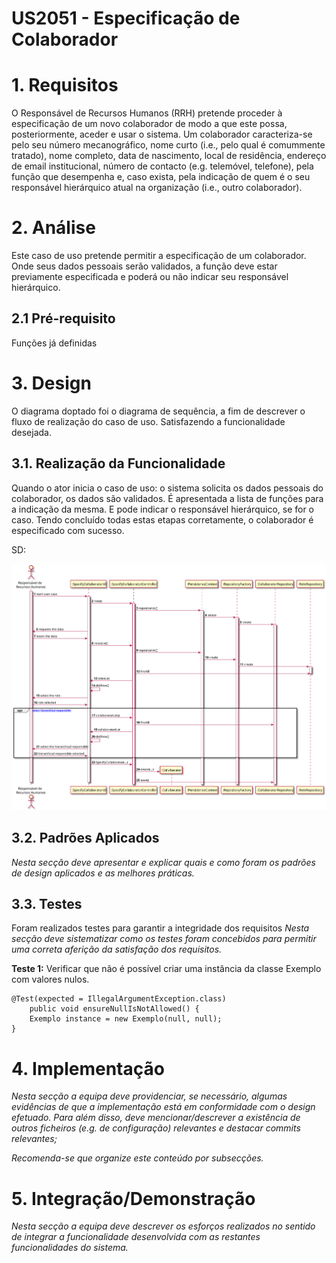 US2051 - Especificação de Colaborador
=======================================

# 1. Requisitos

O Responsável de Recursos Humanos (RRH) pretende proceder à especificação de um novo colaborador de modo a que este possa, posteriormente, aceder e usar o sistema. Um colaborador caracteriza-se pelo seu número mecanográfico, nome curto (i.e., pelo qual é comummente tratado), nome completo, data de nascimento, local de residência, endereço de email institucional, número de contacto (e.g. telemóvel, telefone), pela função que desempenha e, caso exista, pela indicação de quem é o seu responsável hierárquico atual na organização (i.e., outro colaborador).

# 2. Análise

Este caso de uso pretende permitir a especificação de um colaborador. Onde seus dados pessoais serão validados, a função deve estar previamente especificada e poderá ou não indicar seu responsável hierárquico.

## 2.1 Pré-requisito

Funções já definidas

# 3. Design

O diagrama doptado foi o diagrama de sequência, a fim de descrever o fluxo de realização do caso de uso. Satisfazendo a funcionalidade desejada.

## 3.1. Realização da Funcionalidade

Quando o ator inicia o caso de uso: o sistema solicita os dados pessoais do colaborador, os dados são validados. É apresentada a lista de funções para a indicação da mesma. E pode indicar o responsável hierárquico, se for o caso. Tendo concluído todas estas etapas corretamente, o colaborador é especificado com sucesso.

SD:

![2051_EspecificarColaborador.svg](2051_EspecificarColaborador.svg)

## 3.2. Padrões Aplicados

*Nesta secção deve apresentar e explicar quais e como foram os padrões de design aplicados e as melhores práticas.*

## 3.3. Testes 

Foram realizados testes para garantir a integridade dos requisitos
*Nesta secção deve sistematizar como os testes foram concebidos para permitir uma correta aferição da satisfação dos requisitos.*

**Teste 1:** Verificar que não é possível criar uma instância da classe Exemplo com valores nulos.

	@Test(expected = IllegalArgumentException.class)
		public void ensureNullIsNotAllowed() {
		Exemplo instance = new Exemplo(null, null);
	}

# 4. Implementação

*Nesta secção a equipa deve providenciar, se necessário, algumas evidências de que a implementação está em conformidade com o design efetuado. Para além disso, deve mencionar/descrever a existência de outros ficheiros (e.g. de configuração) relevantes e destacar commits relevantes;*

*Recomenda-se que organize este conteúdo por subsecções.*

# 5. Integração/Demonstração

*Nesta secção a equipa deve descrever os esforços realizados no sentido de integrar a funcionalidade desenvolvida com as restantes funcionalidades do sistema.*